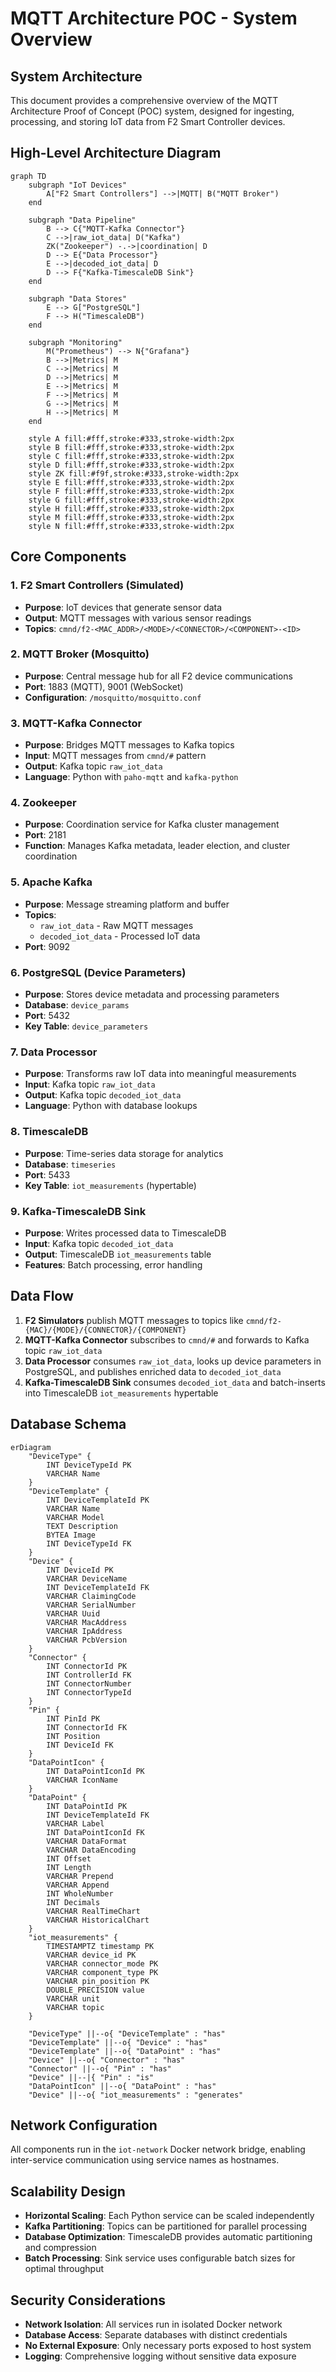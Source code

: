 # MQTT Architecture POC - System Overview

## System Architecture

This document provides a comprehensive overview of the MQTT Architecture Proof of Concept (POC) system, designed for ingesting, processing, and storing IoT data from F2 Smart Controller devices.

## High-Level Architecture Diagram

```mermaid
graph TD
    subgraph "IoT Devices"
        A["F2 Smart Controllers"] -->|MQTT| B("MQTT Broker")
    end

    subgraph "Data Pipeline"
        B --> C{"MQTT-Kafka Connector"}
        C -->|raw_iot_data| D("Kafka")
        ZK("Zookeeper") -.->|coordination| D
        D --> E{"Data Processor"}
        E -->|decoded_iot_data| D
        D --> F{"Kafka-TimescaleDB Sink"}
    end

    subgraph "Data Stores"
        E --> G["PostgreSQL"]
        F --> H("TimescaleDB")
    end

    subgraph "Monitoring"
        M("Prometheus") --> N{"Grafana"}
        B -->|Metrics| M
        C -->|Metrics| M
        D -->|Metrics| M
        E -->|Metrics| M
        F -->|Metrics| M
        G -->|Metrics| M
        H -->|Metrics| M
    end

    style A fill:#fff,stroke:#333,stroke-width:2px
    style B fill:#fff,stroke:#333,stroke-width:2px
    style C fill:#fff,stroke:#333,stroke-width:2px
    style D fill:#fff,stroke:#333,stroke-width:2px
    style ZK fill:#f9f,stroke:#333,stroke-width:2px
    style E fill:#fff,stroke:#333,stroke-width:2px
    style F fill:#fff,stroke:#333,stroke-width:2px
    style G fill:#fff,stroke:#333,stroke-width:2px
    style H fill:#fff,stroke:#333,stroke-width:2px
    style M fill:#fff,stroke:#333,stroke-width:2px
    style N fill:#fff,stroke:#333,stroke-width:2px
```

## Core Components

### 1. **F2 Smart Controllers** (Simulated)
- **Purpose**: IoT devices that generate sensor data
- **Output**: MQTT messages with various sensor readings
- **Topics**: `cmnd/f2-<MAC_ADDR>/<MODE>/<CONNECTOR>/<COMPONENT>-<ID>`

### 2. **MQTT Broker (Mosquitto)**
- **Purpose**: Central message hub for all F2 device communications
- **Port**: 1883 (MQTT), 9001 (WebSocket)
- **Configuration**: `/mosquitto/mosquitto.conf`

### 3. **MQTT-Kafka Connector**
- **Purpose**: Bridges MQTT messages to Kafka topics
- **Input**: MQTT messages from `cmnd/#` pattern
- **Output**: Kafka topic `raw_iot_data`
- **Language**: Python with `paho-mqtt` and `kafka-python`

### 4. **Zookeeper**
- **Purpose**: Coordination service for Kafka cluster management
- **Port**: 2181
- **Function**: Manages Kafka metadata, leader election, and cluster coordination

### 5. **Apache Kafka**
- **Purpose**: Message streaming platform and buffer
- **Topics**: 
  - `raw_iot_data` - Raw MQTT messages
  - `decoded_iot_data` - Processed IoT data
- **Port**: 9092

### 6. **PostgreSQL (Device Parameters)**
- **Purpose**: Stores device metadata and processing parameters
- **Database**: `device_params`
- **Port**: 5432
- **Key Table**: `device_parameters`

### 7. **Data Processor**
- **Purpose**: Transforms raw IoT data into meaningful measurements
- **Input**: Kafka topic `raw_iot_data`
- **Output**: Kafka topic `decoded_iot_data`
- **Language**: Python with database lookups

### 8. **TimescaleDB**
- **Purpose**: Time-series data storage for analytics
- **Database**: `timeseries`
- **Port**: 5433
- **Key Table**: `iot_measurements` (hypertable)

### 9. **Kafka-TimescaleDB Sink**
- **Purpose**: Writes processed data to TimescaleDB
- **Input**: Kafka topic `decoded_iot_data`
- **Output**: TimescaleDB `iot_measurements` table
- **Features**: Batch processing, error handling

## Data Flow

1.  **F2 Simulators** publish MQTT messages to topics like `cmnd/f2-{MAC}/{MODE}/{CONNECTOR}/{COMPONENT}`
2.  **MQTT-Kafka Connector** subscribes to `cmnd/#` and forwards to Kafka topic `raw_iot_data`
3.  **Data Processor** consumes `raw_iot_data`, looks up device parameters in PostgreSQL, and publishes enriched data to `decoded_iot_data`
4.  **Kafka-TimescaleDB Sink** consumes `decoded_iot_data` and batch-inserts into TimescaleDB `iot_measurements` hypertable

## Database Schema

```mermaid
erDiagram
    "DeviceType" {
        INT DeviceTypeId PK
        VARCHAR Name
    }
    "DeviceTemplate" {
        INT DeviceTemplateId PK
        VARCHAR Name
        VARCHAR Model
        TEXT Description
        BYTEA Image
        INT DeviceTypeId FK
    }
    "Device" {
        INT DeviceId PK
        VARCHAR DeviceName
        INT DeviceTemplateId FK
        VARCHAR ClaimingCode
        VARCHAR SerialNumber
        VARCHAR Uuid
        VARCHAR MacAddress
        VARCHAR IpAddress
        VARCHAR PcbVersion
    }
    "Connector" {
        INT ConnectorId PK
        INT ControllerId FK
        INT ConnectorNumber
        INT ConnectorTypeId
    }
    "Pin" {
        INT PinId PK
        INT ConnectorId FK
        INT Position
        INT DeviceId FK
    }
    "DataPointIcon" {
        INT DataPointIconId PK
        VARCHAR IconName
    }
    "DataPoint" {
        INT DataPointId PK
        INT DeviceTemplateId FK
        VARCHAR Label
        INT DataPointIconId FK
        VARCHAR DataFormat
        VARCHAR DataEncoding
        INT Offset
        INT Length
        VARCHAR Prepend
        VARCHAR Append
        INT WholeNumber
        INT Decimals
        VARCHAR RealTimeChart
        VARCHAR HistoricalChart
    }
    "iot_measurements" {
        TIMESTAMPTZ timestamp PK
        VARCHAR device_id PK
        VARCHAR connector_mode PK
        VARCHAR component_type PK
        VARCHAR pin_position PK
        DOUBLE_PRECISION value
        VARCHAR unit
        VARCHAR topic
    }

    "DeviceType" ||--o{ "DeviceTemplate" : "has"
    "DeviceTemplate" ||--o{ "Device" : "has"
    "DeviceTemplate" ||--o{ "DataPoint" : "has"
    "Device" ||--o{ "Connector" : "has"
    "Connector" ||--o{ "Pin" : "has"
    "Device" ||--|{ "Pin" : "is"
    "DataPointIcon" ||--o{ "DataPoint" : "has"
    "Device" ||--o{ "iot_measurements" : "generates"

```

## Network Configuration

All components run in the `iot-network` Docker network bridge, enabling inter-service communication using service names as hostnames.

## Scalability Design

- **Horizontal Scaling**: Each Python service can be scaled independently
- **Kafka Partitioning**: Topics can be partitioned for parallel processing
- **Database Optimization**: TimescaleDB provides automatic partitioning and compression
- **Batch Processing**: Sink service uses configurable batch sizes for optimal throughput

## Security Considerations

- **Network Isolation**: All services run in isolated Docker network
- **Database Access**: Separate databases with distinct credentials
- **No External Exposure**: Only necessary ports exposed to host system
- **Logging**: Comprehensive logging without sensitive data exposure
